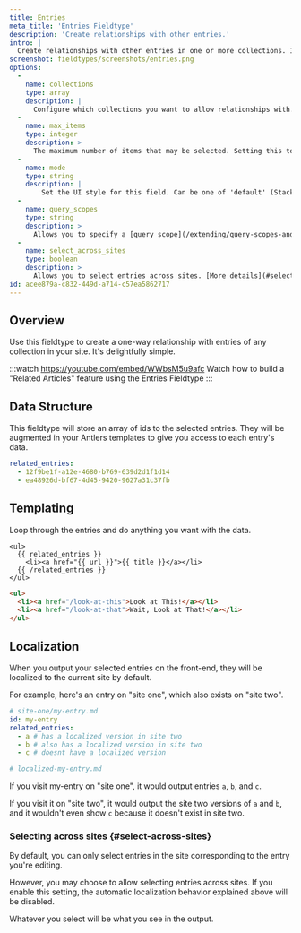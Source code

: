 ```yaml
---
title: Entries
meta_title: 'Entries Fieldtype'
description: 'Create relationships with other entries.'
intro: |
  Create relationships with other entries in one or more collections. It's not very much like online dating because you can create and link the entries on the fly without leaving the page.
screenshot: fieldtypes/screenshots/entries.png
options:
  -
    name: collections
    type: array
    description: |
      Configure which collections you want to allow relationships with.
  -
    name: max_items
    type: integer
    description: >
      The maximum number of items that may be selected. Setting this to `1` will change the UI to a dropdown.
  -
    name: mode
    type: string
    description: |
        Set the UI style for this field. Can be one of 'default' (Stack Selector), 'select' (Select Dropdown) or 'typeahead' (Typeahead Field).
  -
    name: query_scopes
    type: string
    description: >
      Allows you to specify a [query scope](/extending/query-scopes-and-filters#scopes) which should be applied when retrieving selectable entries.
  -
    name: select_across_sites
    type: boolean
    description: >
      Allows you to select entries across sites. [More details](#select-across-sites).
id: acee879a-c832-449d-a714-c57ea5862717
---
```

## Overview

Use this fieldtype to create a one-way relationship with entries of any collection in your site. It's delightfully simple.

:::watch https://youtube.com/embed/WWbsM5u9afc
Watch how to build a "Related Articles" feature using the Entries Fieldtype
:::

## Data Structure

This fieldtype will store an array of ids to the selected entries. They will be augmented in your Antlers templates to give you access to each entry's data.

``` yaml
related_entries:
  - 12f9be1f-a12e-4680-b769-639d2d1f1d14
  - ea48926d-bf67-4d45-9420-9627a31c37fb
  ```

## Templating

Loop through the entries and do anything you want with the data.

```
<ul>
  {{ related_entries }}
    <li><a href="{{ url }}">{{ title }}</a></li>
  {{ /related_entries }}
</ul>
```

```html
<ul>
  <li><a href="/look-at-this">Look at This!</a></li>
  <li><a href="/look-at-that">Wait, Look at That!</a></li>
</ul>
```


## Localization

When you output your selected entries on the front-end, they will be localized to the current site by default.

For example, here's an entry on "site one", which also exists on "site two".

```yaml
# site-one/my-entry.md
id: my-entry
related_entries:
  - a # has a localized version in site two
  - b # also has a localized version in site two
  - c # doesnt have a localized version
```
```yaml
# localized-my-entry.md

```

If you visit my-entry on "site one", it would output entries `a`, `b`, and `c`.

If you visit it on "site two", it would output the site two versions of `a` and `b`, and it wouldn't even show `c` because it doesn't exist in site two.

### Selecting across sites {#select-across-sites}

By default, you can only select entries in the site corresponding to the entry you're editing.

However, you may choose to allow selecting entries across sites. If you enable this setting, the automatic localization behavior explained above will be disabled.

Whatever you select will be what you see in the output.
